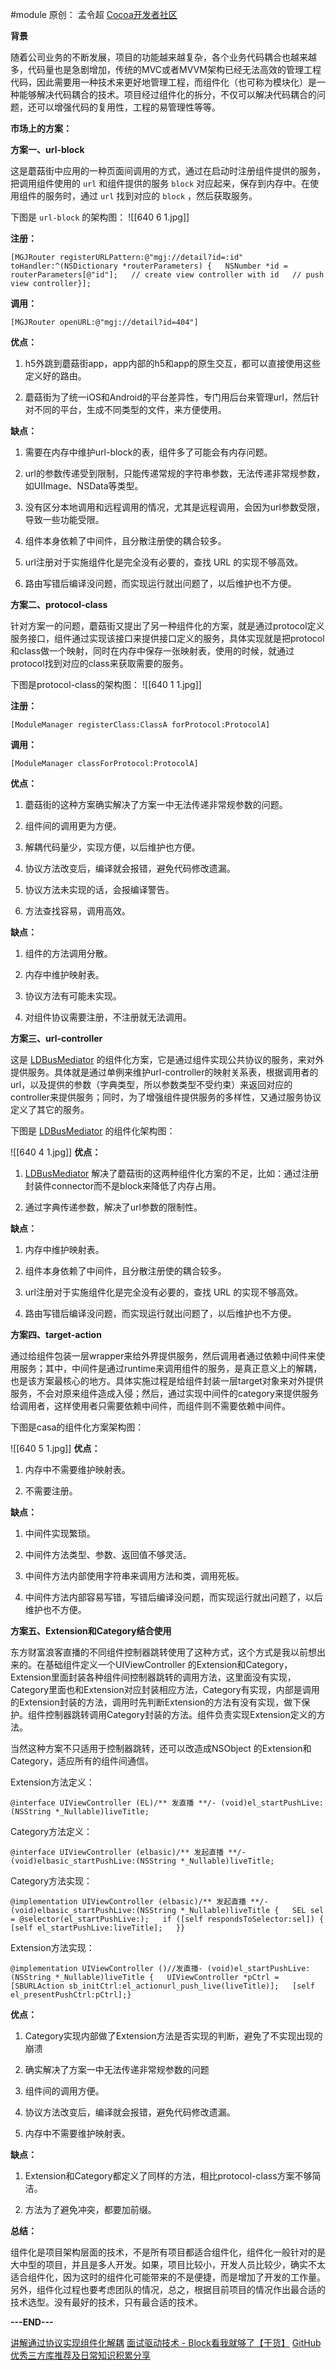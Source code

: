 #module 
原创： 孟令超 [Cocoa开发者社区]()  

**背景**

随着公司业务的不断发展，项目的功能越来越复杂，各个业务代码耦合也越来越多，代码量也是急剧增加，传统的MVC或者MVVM架构已经无法高效的管理工程代码，因此需要用一种技术来更好地管理工程，而组件化（也可称为模块化）是一种能够解决代码耦合的技术。项目经过组件化的拆分，不仅可以解决代码耦合的问题，还可以增强代码的复用性，工程的易管理性等等。

**市场上的方案：**

**方案一、url-block**

这是蘑菇街中应用的一种页面间调用的方式，通过在启动时注册组件提供的服务，把调用组件使用的 ` url ` 和组件提供的服务 ` block ` 对应起来，保存到内存中。在使用组件的服务时，通过 ` url ` 找到对应的 ` block ` ，然后获取服务。

下图是 ` url-block ` 的架构图：
![[640 6 1.jpg]]

**注册：**

```
[MGJRouter registerURLPattern:@"mgj://detail?id=:id" toHandler:^(NSDictionary *routerParameters) {   NSNumber *id = routerParameters[@"id"];   // create view controller with id   // push view controller}];
```

**调用：**

```
[MGJRouter openURL:@"mgj://detail?id=404"]
```

**优点：**

1. h5外跳到蘑菇街app，app内部的h5和app的原生交互，都可以直接使用这些定义好的路由。

2. 蘑菇街为了统一iOS和Android的平台差异性，专门用后台来管理url，然后针对不同的平台，生成不同类型的文件，来方便使用。

**缺点：**

1. 需要在内存中维护url-block的表，组件多了可能会有内存问题。

2. url的参数传递受到限制，只能传递常规的字符串参数，无法传递非常规参数，如UIImage、NSData等类型。

3. 没有区分本地调用和远程调用的情况，尤其是远程调用，会因为url参数受限，导致一些功能受限。

4. 组件本身依赖了中间件，且分散注册使的耦合较多。

5. url注册对于实施组件化是完全没有必要的，查找 URL 的实现不够高效。

6. 路由写错后编译没问题，而实现运行就出问题了，以后维护也不方便。

**方案二、protocol-class**

针对方案一的问题，蘑菇街又提出了另一种组件化的方案，就是通过protocol定义服务接口，组件通过实现该接口来提供接口定义的服务，具体实现就是把protocol和class做一个映射，同时在内存中保存一张映射表，使用的时候，就通过protocol找到对应的class来获取需要的服务。

下图是protocol-class的架构图：
![[640 1 1.jpg]]

**注册：**

```
[ModuleManager registerClass:ClassA forProtocol:ProtocolA]
```

**调用：**

```
[ModuleManager classForProtocol:ProtocolA]
```

**优点：**

1. 蘑菇街的这种方案确实解决了方案一中无法传递非常规参数的问题。

2. 组件间的调用更为方便。

3. 解耦代码量少，实现方便，以后维护也方便。

4. 协议方法改变后，编译就会报错，避免代码修改遗漏。

5. 协议方法未实现的话，会报编译警告。

6. 方法查找容易，调用高效。

**缺点：**

1. 组件的方法调用分散。

2. 内存中维护映射表。

3. 协议方法有可能未实现。

4. 对组件协议需要注册，不注册就无法调用。

**方案三、url-controller**

这是 [LDBusMediator](https://github.com/Lede-Inc/LDBusMediator.git) 的组件化方案，它是通过组件实现公共协议的服务，来对外提供服务。具体就是通过单例来维护url-controller的映射关系表，根据调用者的url，以及提供的参数（字典类型，所以参数类型不受约束）来返回对应的controller来提供服务；同时，为了增强组件提供服务的多样性，又通过服务协议定义了其它的服务。

下图是 [LDBusMediator](https://github.com/Lede-Inc/LDBusMediator.git) 的组件化架构图：

![[640 4 1.jpg]]
**优点：**

1. [LDBusMediator](https://github.com/Lede-Inc/LDBusMediator.git) 解决了蘑菇街的这两种组件化方案的不足，比如：通过注册封装件connector而不是block来降低了内存占用。

2. 通过字典传递参数，解决了url参数的限制性。

**缺点：**

1. 内存中维护映射表。

2. 组件本身依赖了中间件，且分散注册使的耦合较多。

3. url注册对于实施组件化是完全没有必要的，查找 URL 的实现不够高效。

4. 路由写错后编译没问题，而实现运行就出问题了，以后维护也不方便。

**方案四、target-action**

通过给组件包装一层wrapper来给外界提供服务，然后调用者通过依赖中间件来使用服务；其中，中间件是通过runtime来调用组件的服务，是真正意义上的解耦，也是该方案最核心的地方。具体实施过程是给组件封装一层target对象来对外提供服务，不会对原来组件造成入侵；然后，通过实现中间件的category来提供服务给调用者，这样使用者只需要依赖中间件，而组件则不需要依赖中间件。

下图是casa的组件化方案架构图：

![[640 5 1.jpg]]
**优点：**

1. 内存中不需要维护映射表。

2. 不需要注册。

**缺点：**

1. 中间件实现繁琐。

2. 中间件方法类型、参数、返回值不够灵活。

3. 中间件方法内部使用字符串来调用方法和类，调用死板。

4. 中间件方法内部容易写错，写错后编译没问题，而实现运行就出问题了，以后维护也不方便。

**方案五、Extension和Category结合使用**

东方财富浪客直播的不同组件控制器跳转使用了这种方式，这个方式是我以前想出来的。在基础组件定义一个UIViewController 的Extension和Category，Extension里面封装各种组件间控制器跳转的调用方法，这里面没有实现，Category里面也和Extension对应封装相应方法，Category有实现，内部是调用的Extension封装的方法，调用时先判断Extension的方法有没有实现，做下保护。组件控制器跳转调用Category封装的方法。组件负责实现Extension定义的方法。

当然这种方案不只适用于控制器跳转，还可以改造成NSObject 的Extension和Category，适应所有的组件间通信。

Extension方法定义：

```
@interface UIViewController (EL)/** 发直播 **/- (void)el_startPushLive:(NSString *_Nullable)liveTitle;
```

Category方法定义：

```
@interface UIViewController (elbasic)/** 发起直播 **/- (void)elbasic_startPushLive:(NSString *_Nullable)liveTitle;
```

Category方法实现：

```
@implementation UIViewController (elbasic)/** 发起直播 **/- (void)elbasic_startPushLive:(NSString *_Nullable)liveTitle {   SEL sel = @selector(el_startPushLive:);   if ([self respondsToSelector:sel]) {       [self el_startPushLive:liveTitle];   }}
```

Extension方法实现：

```
@implementation UIViewController ()//发直播- (void)el_startPushLive:(NSString *_Nullable)liveTitle {   UIViewController *pCtrl = [SBURLAction sb_initCtrl:el_actionurl_push_live(liveTitle)];   [self el_presentPushCtrl:pCtrl];}
```

**优点：**

1. Category实现内部做了Extension方法是否实现的判断，避免了不实现出现的崩溃

2. 确实解决了方案一中无法传递非常规参数的问题

3. 组件间的调用方便。

4. 协议方法改变后，编译就会报错，避免代码修改遗漏。

5. 内存中不需要维护映射表。

**缺点：**

1. Extension和Category都定义了同样的方法，相比protocol-class方案不够简洁。

2. 方法为了避免冲突，都要加前缀。

**总结：**

组件化是项目架构层面的技术，不是所有项目都适合组件化，组件化一般针对的是大中型的项目，并且是多人开发。如果，项目比较小，开发人员比较少，确实不太适合组件化，因为这时的组件化可能带来的不是便捷，而是增加了开发的工作量。另外，组件化过程也要考虑团队的情况，总之，根据目前项目的情况作出最合适的技术选型。没有最好的技术，只有最合适的技术。

**---END---**



[讲解通过协议实现组件化解耦](http://mp.weixin.qq.com/s?__biz=MjM5OTM0MzIwMQ==&amp;mid=2652566109&amp;idx=1&amp;sn=63a8c5c51eec097690afc9a210b487ec&amp;chksm=bcd2b7538ba53e451e10e37ea8c34fa9f6064a5ca27c82d0637fe5ae5efc0652da1a3e947109&amp;scene=21#wechat_redirect)
[面试驱动技术 - Block看我就够了【干货】](http://mp.weixin.qq.com/s?__biz=MjM5OTM0MzIwMQ==&amp;mid=2652566228&amp;idx=1&amp;sn=c7d7f69761bb5bbb63351f326f1b025c&amp;chksm=bcd2b7da8ba53ecc46ac6f01b651cce386f75906958126f47b18416e4ef349e4b625288071ba&amp;scene=21#wechat_redirect)
[GitHub优秀三方库推荐及日常知识积累分享](https://mp.weixin.qq.com/s?__biz=MjM5OTM0MzIwMQ==&amp;mid=2652566137&amp;idx=1&amp;sn=a4435d0df647055f07e4e5e5e3782bbe&amp;chksm=bcd2b7778ba53e61a773803f996ca01e49d245c0f67b94ffd5288508089ddd20c4e084842648&amp;token=488087930&amp;lang=zh_CN&amp;scene=21#wechat_redirect)
